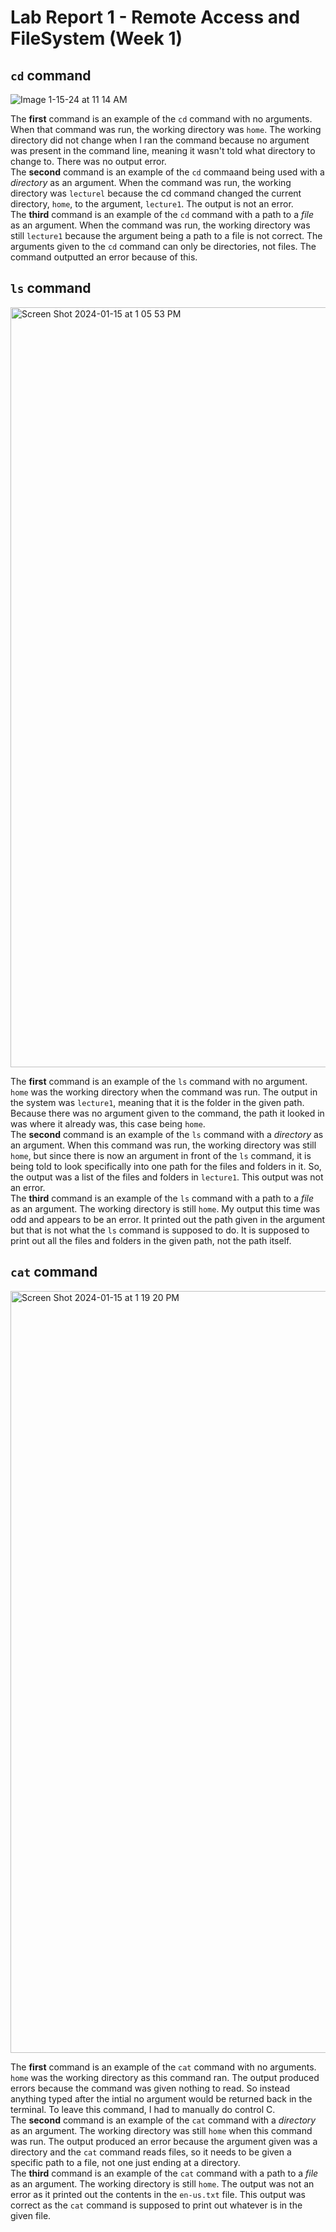 # Lab Report 1 - Remote Access and FileSystem (Week 1)

## `cd` command
![Image 1-15-24 at 11 14 AM](https://github.com/lavinma/cse15l-lab-reports/assets/156377218/f217a889-99cd-4c73-8b8b-d1253ee5e86c)

The **first** command is an example of the `cd` command with no arguments. 
   When that command was run, the working directory was `home`. The working directory did not change when I ran the command because no argument was present in the command line, meaning it wasn't told what directory to change to. There was no output error.
<br/> The **second** command is an example of the `cd` commaand being used with a *directory* as an argument.
   When the command was run, the working directory was `lecturel` because the cd command changed the current directory, `home`, to the argument, `lecture1`. The output is not an error.
<br/> The **third** command is an example of the `cd` command with a path to a *file* as an argument.
   When the command was run, the working directory was still `lecture1` because the argument being a path to a file is not correct. 
   The arguments given to the `cd` command can only be directories, not files. The command outputted an error because of this. 

## `ls` command
<img width="1216" alt="Screen Shot 2024-01-15 at 1 05 53 PM" src="https://github.com/lavinma/cse15l-lab-reports/assets/156377218/7135e005-2768-4683-9917-73688099eb09">

The **first** command is an example of the `ls` command with no argument. `home` was the working directory when the command was run. The output in the system was `lecture1`, meaning that it is the folder in the given path. Because there was no argument given to the command, the path it looked in was where it already was, this case being `home`.
<br/> The **second** command is an example of the `ls` command with a *directory* as an argument. When this command was run, the working directory was still `home`, but since there is now an argument in front of the `ls` command, it is being told to look specifically into one path for the files and folders in it. So, the output was a list of the files and folders in `lecture1`. This output was not an error.
<br/> The **third** command is an example of the `ls` command with a path to a *file* as an argument. The working directory is still `home`. My output this time was odd and appears to be an error. It printed out the path given in the argument but that is not what the `ls` command is supposed to do. It is supposed to print out all the files and folders in the given path, not the path itself.
   

## `cat` command
<img width="1219" alt="Screen Shot 2024-01-15 at 1 19 20 PM" src="https://github.com/lavinma/cse15l-lab-reports/assets/156377218/4cd8af7c-8fe9-4446-9880-13a2032cab66">

The **first** command is an example of the `cat` command with no arguments. `home` was the working directory as this command ran. The output produced errors because the command was given nothing to read. So instead anything typed after the intial no argument would be returned back in the terminal. To leave this command, I had to manually do control C.
<br/> The **second** command is an example of the `cat` command with a *directory* as an argument. The working directory was still `home` when this command was run. The output produced an error because the argument given was a directory and the `cat` command reads files, so it needs to be given a specific path to a file, not one just ending at a directory.
<br/> The **third** command is an example of the `cat` command with a path to a *file* as an argument. The working directory is still `home`. The output was not an error as it printed out the contents in the `en-us.txt` file. This output was correct as the `cat` command is supposed to print out whatever is in the given file. 
